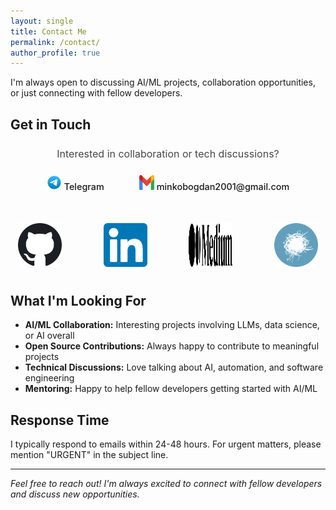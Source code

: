 ```yaml
---
layout: single
title: Contact Me
permalink: /contact/
author_profile: true
---
```

I'm always open to discussing AI/ML projects, collaboration opportunities, or just connecting with fellow developers.

## Get in Touch

<div class="connect-section">
  <p>Interested in collaboration or tech discussions?</p>
  <div class="connect-links">
    <a href="https://t.me/bogdan_minko" target="_blank" class="connect-link">
      <img src="/assets/telegram.svg" alt="Telegram" width="24" height="24"> Telegram
    </a>
    <a href="mailto:minkobogdan2001@gmail.com" class="connect-link">
      <img src="/assets/Gmail.svg" alt="Gmail" width="24" height="24"> minkobogdan2001@gmail.com
    </a>
  </div>
</div>

<style>
/* Connect Section - Subtle and Elegant */
.connect-section {
  text-align: center;
  margin: 1.5rem 0;
  padding: 0;
}

.connect-section p {
  font-size: 1rem;
  margin-bottom: 1rem;
  color: var(--catppuccin-text);
  opacity: 0.8;
}

.connect-links {
  display: flex;
  justify-content: center;
  gap: 1.5rem;
  margin-bottom: 2rem;
  flex-wrap: wrap;
}

.connect-link {
  display: inline-block;
  padding: 0.5rem 1rem;
  color: var(--catppuccin-text);
  text-decoration: none;
  font-size: 0.9rem;
  font-weight: 500;
  border-radius: 8px;
  transition: all 0.2s ease;
  border: 1px solid var(--catppuccin-surface1);
  background: transparent;
}

.connect-link:hover {
  background: var(--catppuccin-surface0);
  border-color: var(--catppuccin-surface2);
  transform: translateY(-1px);
}

@media (max-width: 768px) {
  .connect-links {
    gap: 1rem;
  }
  
  .connect-link {
    padding: 0.45rem 0.85rem;
    font-size: 0.85rem;
  }
}

@media (max-width: 480px) {
  .connect-links {
    flex-direction: column;
    align-items: center;
    gap: 0.75rem;
  }
  
  .connect-link {
    width: auto;
    min-width: 120px;
    text-align: center;
  }
}
</style>


<div style="display: flex; justify-content: space-between; align-items: center; max-width: 500px; margin: 0 auto;">
  <a href="https://github.com/bogdan01m" target="_blank" title="GitHub" style="transition: all 0.3s; border-radius: 50%; padding: 10px;" onmouseover="this.style.backgroundColor='rgba(255,255,255,0.1)'; this.style.transform='scale(1.1)'" onmouseout="this.style.backgroundColor='transparent'; this.style.transform='scale(1)'">
    <img src="/assets/github.svg" alt="GitHub" width="70" height="70">
  </a>
  <a href="https://www.linkedin.com/in/bogdan-minko-05a867322/" target="_blank" title="LinkedIn" style="transition: all 0.3s; border-radius: 50%; padding: 10px;" onmouseover="this.style.backgroundColor='rgba(255,255,255,0.1)'; this.style.transform='scale(1.1)'" onmouseout="this.style.backgroundColor='transparent'; this.style.transform='scale(1)'">
    <img src="/assets/linkedin.svg" alt="LinkedIn" width="70" height="70">
  </a>
  <a href="https://medium.com/@minkobogdan2001" target="_blank" title="Medium" style="transition: all 0.3s; border-radius: 50%; padding: 10px;" onmouseover="this.style.backgroundColor='rgba(255,255,255,0.1)'; this.style.transform='scale(1.1)'" onmouseout="this.style.backgroundColor='transparent'; this.style.transform='scale(1)'">
    <img src="/assets/Medium.svg" alt="Medium" width="70" height="70">
  </a>
  <a href="https://habr.com/ru/users/Bogdan_m01" target="_blank" title="Habr" style="transition: all 0.3s; border-radius: 50%; padding: 10px;" onmouseover="this.style.backgroundColor='rgba(255,255,255,0.1)'; this.style.transform='scale(1.1)'" onmouseout="this.style.backgroundColor='transparent'; this.style.transform='scale(1)'">
    <img src="/assets/habr.svg" alt="Habr" width="70" height="70">
  </a>
</div>

## What I'm Looking For

- **AI/ML Collaboration:** Interesting projects involving LLMs, data science, or AI overall
- **Open Source Contributions:** Always happy to contribute to meaningful projects
- **Technical Discussions:** Love talking about AI, automation, and software engineering
- **Mentoring:** Happy to help fellow developers getting started with AI/ML

## Response Time

I typically respond to emails within 24-48 hours. For urgent matters, please mention "URGENT" in the subject line.

---

*Feel free to reach out! I'm always excited to connect with fellow developers and discuss new opportunities.*